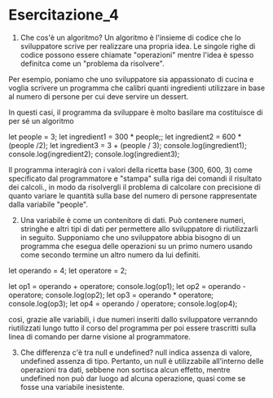 # Esercitazione_4
1) Che cos'è un algoritmo?
Un algoritmo è l'insieme di codice che lo sviluppatore scrive per realizzare una propria idea.
Le singole righe di codice possono essere chiamate "operazioni" mentre l'idea è spesso definitca come un "problema da risolvere".

Per esempio, poniamo che uno sviluppatore sia appassionato di cucina e voglia scrivere un programma che calibri quanti ingredienti utilizzare in base al numero di persone per cui deve servire un
dessert.

In questi casi, il programma da sviluppare è molto basilare ma costituisce di per sé un algoritmo

let people = 3;
let ingredient1 = 300 * people;;
let ingredient2 = 600 * (people /2);
let ingredient3 = 3 + (people / 3);
console.log(ingredient1);
console.log(ingredient2);
console.log(ingredient3);

Il programma interagirà con i valori della ricetta base (300, 600, 3) come specificato dal programmatore e "stampa" sulla riga dei comandi il risultato dei calcoli., in modo da risolvergli il problema di calcolare con precisione di quanto variare le quantità sulla base del numero di persone rappresentate dalla variabile "people".


2) Una variabile è come un contenitore di dati. Può contenere numeri, stringhe e altri tipi di dati per permettere allo sviluppatore di riutilizzarli in seguito.
Supponiamo che uno sviluppatore abbia bisogno di un programma che esegua delle operazioni su un primo numero usando come secondo termine un altro numero da lui definiti.

let operando = 4;
let operatore = 2;

let op1 = operando + operatore;
console.log(op1);
let op2 = operando - operatore;
console.log(op2);
let op3 = operando * operatore;
console.log(op3);
let op4 = operando / operatore;
console.log(op4);

così, grazie alle variabili, i due numeri inseriti dallo sviluppatore verranndo riutilizzati lungo tutto il corso del programma per poi essere trascritti sulla linea di comando per
darne visione al programmatore.

3) Che differenza c'è tra null e undefined?
null indica assenza di valore, undefined assenza di tipo. Pertanto, un null è utilizzabile all'interno delle operazioni tra dati, sebbene non sortisca alcun effetto, mentre undefined non può dar luogo
ad alcuna operazione, quasi come se fosse una variabile inesistente.